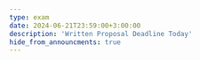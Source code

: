 ```yaml
---
type: exam
date: 2024-06-21T23:59:00+3:00:00
description: 'Written Proposal Deadline Today'
hide_from_announcments: true
---
```


